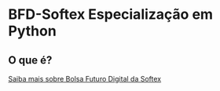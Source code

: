 # BFD-Softex Especialização em Python

## O que é?

[Saiba mais sobre Bolsa Futuro Digital da Softex](https://bfd.softexpe.org.br/)